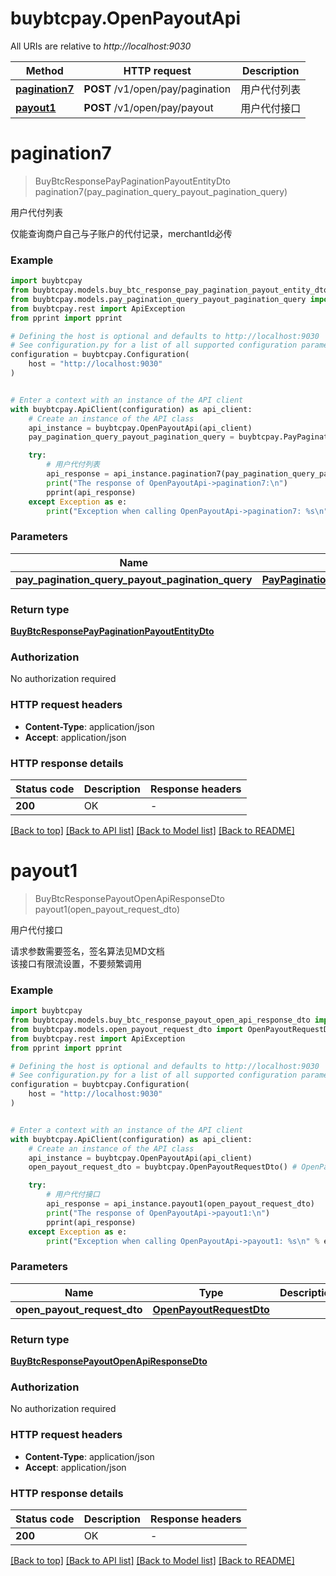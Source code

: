 # buybtcpay.OpenPayoutApi

All URIs are relative to *http://localhost:9030*

Method | HTTP request | Description
------------- | ------------- | -------------
[**pagination7**](OpenPayoutApi.md#pagination7) | **POST** /v1/open/pay/pagination | 用户代付列表
[**payout1**](OpenPayoutApi.md#payout1) | **POST** /v1/open/pay/payout | 用户代付接口


# **pagination7**
> BuyBtcResponsePayPaginationPayoutEntityDto pagination7(pay_pagination_query_payout_pagination_query)

用户代付列表

仅能查询商户自己与子账户的代付记录，merchantId必传

### Example


```python
import buybtcpay
from buybtcpay.models.buy_btc_response_pay_pagination_payout_entity_dto import BuyBtcResponsePayPaginationPayoutEntityDto
from buybtcpay.models.pay_pagination_query_payout_pagination_query import PayPaginationQueryPayoutPaginationQuery
from buybtcpay.rest import ApiException
from pprint import pprint

# Defining the host is optional and defaults to http://localhost:9030
# See configuration.py for a list of all supported configuration parameters.
configuration = buybtcpay.Configuration(
    host = "http://localhost:9030"
)


# Enter a context with an instance of the API client
with buybtcpay.ApiClient(configuration) as api_client:
    # Create an instance of the API class
    api_instance = buybtcpay.OpenPayoutApi(api_client)
    pay_pagination_query_payout_pagination_query = buybtcpay.PayPaginationQueryPayoutPaginationQuery() # PayPaginationQueryPayoutPaginationQuery | 

    try:
        # 用户代付列表
        api_response = api_instance.pagination7(pay_pagination_query_payout_pagination_query)
        print("The response of OpenPayoutApi->pagination7:\n")
        pprint(api_response)
    except Exception as e:
        print("Exception when calling OpenPayoutApi->pagination7: %s\n" % e)
```



### Parameters


Name | Type | Description  | Notes
------------- | ------------- | ------------- | -------------
 **pay_pagination_query_payout_pagination_query** | [**PayPaginationQueryPayoutPaginationQuery**](PayPaginationQueryPayoutPaginationQuery.md)|  | 

### Return type

[**BuyBtcResponsePayPaginationPayoutEntityDto**](BuyBtcResponsePayPaginationPayoutEntityDto.md)

### Authorization

No authorization required

### HTTP request headers

 - **Content-Type**: application/json
 - **Accept**: application/json

### HTTP response details

| Status code | Description | Response headers |
|-------------|-------------|------------------|
**200** | OK |  -  |

[[Back to top]](#) [[Back to API list]](../README.md#documentation-for-api-endpoints) [[Back to Model list]](../README.md#documentation-for-models) [[Back to README]](../README.md)

# **payout1**
> BuyBtcResponsePayoutOpenApiResponseDto payout1(open_payout_request_dto)

用户代付接口

请求参数需要签名，签名算法见MD文档 <br />该接口有限流设置，不要频繁调用

### Example


```python
import buybtcpay
from buybtcpay.models.buy_btc_response_payout_open_api_response_dto import BuyBtcResponsePayoutOpenApiResponseDto
from buybtcpay.models.open_payout_request_dto import OpenPayoutRequestDto
from buybtcpay.rest import ApiException
from pprint import pprint

# Defining the host is optional and defaults to http://localhost:9030
# See configuration.py for a list of all supported configuration parameters.
configuration = buybtcpay.Configuration(
    host = "http://localhost:9030"
)


# Enter a context with an instance of the API client
with buybtcpay.ApiClient(configuration) as api_client:
    # Create an instance of the API class
    api_instance = buybtcpay.OpenPayoutApi(api_client)
    open_payout_request_dto = buybtcpay.OpenPayoutRequestDto() # OpenPayoutRequestDto | 

    try:
        # 用户代付接口
        api_response = api_instance.payout1(open_payout_request_dto)
        print("The response of OpenPayoutApi->payout1:\n")
        pprint(api_response)
    except Exception as e:
        print("Exception when calling OpenPayoutApi->payout1: %s\n" % e)
```



### Parameters


Name | Type | Description  | Notes
------------- | ------------- | ------------- | -------------
 **open_payout_request_dto** | [**OpenPayoutRequestDto**](OpenPayoutRequestDto.md)|  | 

### Return type

[**BuyBtcResponsePayoutOpenApiResponseDto**](BuyBtcResponsePayoutOpenApiResponseDto.md)

### Authorization

No authorization required

### HTTP request headers

 - **Content-Type**: application/json
 - **Accept**: application/json

### HTTP response details

| Status code | Description | Response headers |
|-------------|-------------|------------------|
**200** | OK |  -  |

[[Back to top]](#) [[Back to API list]](../README.md#documentation-for-api-endpoints) [[Back to Model list]](../README.md#documentation-for-models) [[Back to README]](../README.md)

